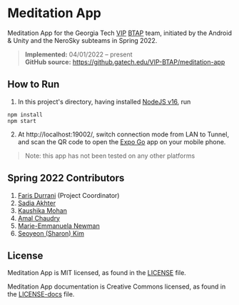 # Meditation App

Meditation App for the Georgia Tech [VIP](https://www.vip.gatech.edu/) [BTAP](https://www.vip.gatech.edu/teams/vv2) team, initiated by the Android & Unity and the NeroSky subteams in Spring 2022.

> **Implemented:** 04/01/2022 – present <br/> **GitHub source:** https://github.gatech.edu/VIP-BTAP/meditation-app

## How to Run

1. In this project's directory, having installed [NodeJS v16](https://nodejs.org/en/), run

```
npm install
npm start
```

2. At http://localhost:19002/, switch connection mode from LAN to Tunnel, and scan the QR code to open the [Expo Go](https://expo.dev/tools) app on your mobile phone.

> Note: this app has not been tested on any other platforms

## Spring 2022 Contributors

1. [Faris Durrani](https://github.com/farisdurrani) (Project Coordinator)
2. [Sadia Akhter](https://github.com/sadiaa1999)
3. [Kaushika Mohan](https://github.com/kmohan00)
4. [Amal Chaudry](https://github.com/amalchaudry)
5. [Marie-Emmanuela Newman](https://github.com/mnewman12)
6. [Seoyeon (Sharon) Kim](https://github.com/sharon08095)

## License

Meditation App is MIT licensed, as found in the [LICENSE](./LICENSE) file.

Meditation App documentation is Creative Commons licensed, as found in the [LICENSE-docs](./LICENSE-docs) file.
